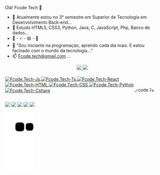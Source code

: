 Olá! Fcode Tech 👋


- 🔭 Atualmente estou no 3° semestre em 
Superior de Tecnologia em Desenvolvimento Back-end...
- 🌱 Estudo HTML5, CSS3, Python, Java, C, JavaScript, Php, Banco de dados...
- 👯 - ⚡ - 😄 - 🤔 
- 💬 "Sou iniciante na programação, aprendo cada dia mais. E estou facinado com o mundo da tecnologia..."
- 📫 Fcode.tech@gmail.com ...
 


<div align="center">
  <a href="https://github.com/fcode.tech">
  <img height="180em" src="https://github-readme-stats.vercel.app/api?username=fcodetech&show_icons=true&theme=dracula&include_all_commits=true&count_private=true"/>
  <img height="180em" src="https://github-readme-stats.vercel.app/api/top-langs/?username=fcodetech&layout=compact&langs_count=7&theme=dracula"/>
</div>

<div style="display: inline_block"><br>
  <img align="center" alt="Fcode.Tech-Js" height="30" width="40" src="https://raw.githubusercontent.com/devicons/devicon/master/icons/javascript/javascript-plain .svg">
  <img align="center" alt="Fcode.Tech-Ts" height="30" width="40" src="https://raw.githubusercontent.com/devicons/devicon/master/icons/typescript/typescript-plain .svg">
  <img align="center" alt="Fcode.Tech-React" height="30" width="40" src="https://raw.githubusercontent.com/devicons/devicon/master/icons/react/react-original .svg">
  <img align="center" alt="Fcode.Tech-HTML" height="30" width="40" src="https://raw.githubusercontent.com/devicons/devicon/master/icons/html5/html5-original .svg">
  <img align="center" alt="Fcode.Tech-CSS" height="30" width="40" src="https://raw.githubusercontent.com/devicons/devicon/master/icons/css3/css3-original .svg">
  <img align="center" alt="Fcode.Tech-Python" height="30" width="40" src="https://raw.githubusercontent.com/devicons/devicon/master/icons/python/python-original .svg">
  <img align="center" alt="Fcode.Tech-Csharp" height="30" width="40" src="https://raw.githubusercontent.com/devicons/devicon/master/icons/csharp/csharp-original .svg">
  <img align="right" alt="Fcode.Tech" height="150" style="border-radius:50px;" src=" ">
</div>

  ##
 
<div>
  <a href=" " target="_blank"><img src="https://img.shields.io/badge/YouTube-FF0000? style=for-the-badge&logo=youtube&logoColor=white" target="_blank"></a>
  <a href=" " target="_blank"><img src="https://img.shields.io/badge/-Instagram-%23E4405F?style=for-the- badge&logo=instagram&logoColor=white" target="_blank"></a>
 	<a href=" " target="_blank"><img src="https://img.shields.io/badge/Twitch-9146FF?style=for-the- badge&logo=twitch&logoColor=white" target="_blank"></a>
<a href=" " target="_blank"><img src="https://img.shields.io/badge/Discord-7289DA?style=for-the-badge&logo= discord&logoColor=white" target="_blank"></a>
  <a href = "mailto:fcode.tech@gmail.com"><img src="https://img.shields.io/badge/-Gmail-%23333?style=for-the-badge&logo=gmail&logoColor=white" alvo ="_blank"></a>
 
  ![ Animação de cobra ](https://github.com/rafaballerini/rafaballerini/blob/output/github-contribution-grid-snake.svg)
 
</div>

